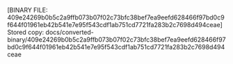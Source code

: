 [BINARY FILE: 409e24269b0b5c2a9ffb073b07f02c73bfc38bef7ea9eefd628466f97bd0c9f644f01961eb42b541e7e95f543cdf1ab751cd7721fa283b2c7698d494ceae]
Stored copy: docs/converted-binary/409e24269b0b5c2a9ffb073b07f02c73bfc38bef7ea9eefd628466f97bd0c9f644f01961eb42b541e7e95f543cdf1ab751cd7721fa283b2c7698d494ceae
